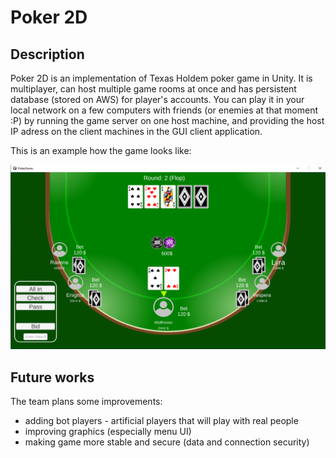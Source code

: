 # Poker 2D

## Description

Poker 2D is an implementation of Texas Holdem poker game in Unity. It is multiplayer, can host multiple game rooms at once and has persistent database (stored on AWS) for player's accounts. You can play it in your local network on a few computers with friends (or enemies at that moment :P) by running the game server on one host machine, and providing the host IP adress on the client machines in the GUI client application.

This is an example how the game looks like:

![Game table image](./docs/overview/game-table_view_1.png)

## Future works

The team plans some improvements:
- adding bot players - artificial players that will play with real people
- improving graphics (especially menu UI)
- making game more stable and secure (data and connection security)